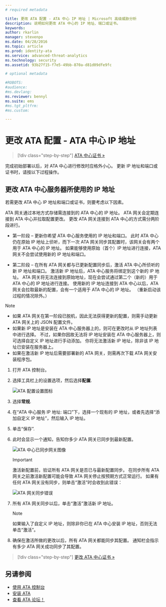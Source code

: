 ```yaml
---
# required metadata

title: 更改 ATA 配置 - ATA 中心 IP 地址 | Microsoft 高级威胁分析
description: 说明如何更改 ATA 中心的 IP 地址、端口或证书。
keywords:
author: rkarlin
manager: stevenpo
ms.date: 04/28/2016
ms.topic: article
ms.prod: identity-ata
ms.service: advanced-threat-analytics
ms.technology: security
ms.assetid: 93b27f15-f7e5-49bb-870a-d81d09dfe9fc

# optional metadata

#ROBOTS:
#audience:
#ms.devlang:
ms.reviewer: bennyl
ms.suite: ems
#ms.tgt_pltfrm:
#ms.custom:

---
```


# 更改 ATA 配置 - ATA 中心 IP 地址

>[!div class="step-by-step"]
[ATA 中心证书 »](modifying-ata-config-centercert.md)

完成初始部署以后，对 ATA 中心进行修改时应格外小心。 更新 IP 地址和端口或证书时，请按以下过程操作。

## 更改 ATA 中心服务器所使用的 IP 地址
若需更改 ATA 中心 IP 地址和端口或证书，则要考虑以下因素。

ATA 网关通过本地方式存储需连接到的 ATA 中心的 IP 地址。 ATA 网关会定期连接到 ATA 中心并拉取配置更改。 更改 ATA 网关连接到 ATA 中心的方式需分两阶段进行。

-   第一阶段 – 更新你希望 ATA 中心服务使用的 IP 地址和端口。 此时 ATA 中心仍在原始 IP 地址上侦听，而下一次 ATA 网关同步其配置时，该网关会有两个用于 ATA 中心的 IP 地址。 如果能够使用原始（首个）IP 地址进行连接，ATA 网关不会尝试使用新的 IP 地址和端口。

-   第二阶段 – 在所有 ATA 网关都与已更新配置同步后，激活 ATA 中心所侦听的新 IP 地址和端口。 激活新 IP 地址后，ATA 中心服务将绑定到这个新的 IP 地址。 ATA 网关将无法连接到原始地址，现在会尝试通过第二个（新的）用于 ATA 中心的 IP 地址进行连接。 使用新的 IP 地址连接到 ATA 中心以后，ATA 网关会拉取最新的配置，会有一个适用于 ATA 中心的 IP 地址。 （重新启动该过程的情况除外。）

> [!NOTE]
> -   如果 ATA 网关在第一阶段已脱机，因此无法获得更新的配置，则需手动更新 ATA 网关上的 JSON 配置文件。
> -   如果新 IP 地址是安装在 ATA 中心服务器上的，则可在更改时从 IP 地址列表中进行选择。 不过，如果你因故无法将 IP 地址安装在 ATA 中心服务器上，则可选择自定义 IP 地址进行手动添加。 你将无法激活新 IP 地址，除非该 IP 地址已安装在服务器上。
> -   如果在激活新 IP 地址后需要部署新的 ATA 网关，则需再次下载 ATA 网关安装程序包。

1.  打开 ATA 控制台。

2.  选择工具栏上的设置选项，然后选择**配置**.

    ![ATA 配置设置图标](media/ATA-config-icon.JPG)

3.  选择**常规**.

4.  在“ATA 中心服务 IP 地址: 端口”下，选择一个现有的 IP 地址，或者先选择“添加自定义 IP 地址”，然后输入 IP 地址。

5.  单击“保存”.

6.  此时会显示一个通知，告知你多少 ATA 网关已同步到最新配置。

    ![ATA 中心已同步网关图像](media/ATA-chge-IP-after-clicking-save.png)

    >[!IMPORTANT]
    >激活新配置前，验证所有 ATA 网关是否已与最新配置同步。 在同步所有 ATA 网关之前激活新配置可能会导致 ATA 网关停止按预期方式正常运行。 如果有任何 ATA 网关没有同步，则单击“激活”时会收到此错误：
    >
    >    ![ATA 网关同步错误](media/ataGW-not-synced.png)


7.  所有 ATA 网关同步以后，单击“激活”激活新 IP 地址。

    > [!NOTE]
    > 如果输入了自定义 IP 地址，则除非你已在 ATA 中心安装 IP 地址，否则无法单击“激活”。

8.  确保在激活所做的更改以后，所有 ATA 网关都能同步其配置。 通知栏会指示有多少 ATA 网关成功同步了其配置。

>[!div class="step-by-step"]
[更改 ATA 中心证书 »](modifying-ata-config-centercert.md)


## 另请参阅
- [使用 ATA 控制台](working-with-ata-console.md)
- [安装 ATA](install-ata.md)
- [查看 ATA 论坛！](https://social.technet.microsoft.com/Forums/security/en-US/home?forum=mata)


<!--HONumber=May16_HO1-->


